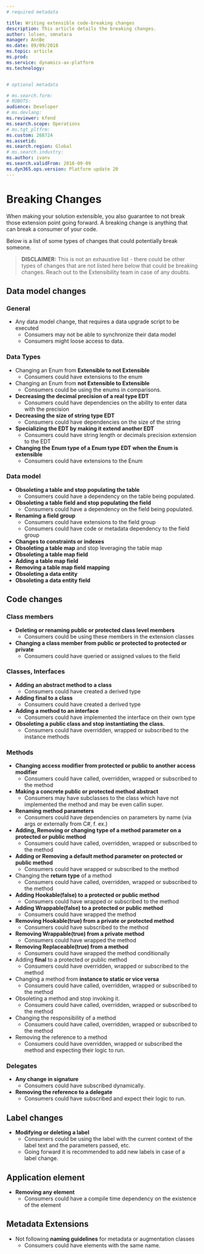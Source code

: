 ```yaml
---
# required metadata

title: Writing extensible code-breaking changes
description: This article details the breaking changes.
author: lolsen, smnatara
manager: AnnBe
ms.date: 09/09/2018
ms.topic: article
ms.prod: 
ms.service: dynamics-ax-platform
ms.technology: 


# optional metadata

# ms.search.form: 
# ROBOTS: 
audience: Developer
# ms.devlang: 
ms.reviewer: kfend
ms.search.scope: Operations
# ms.tgt_pltfrm: 
ms.custom: 268724
ms.assetid: 
ms.search.region: Global
# ms.search.industry: 
ms.author: ivanv
ms.search.validFrom: 2018-09-09
ms.dyn365.ops.version: Platform update 20
---
```


# Breaking Changes

When making your solution extensible, you also guarantee to not break those extension point going forward. A breaking change is anything that can break a consumer of your code.

Below is a list of some types of changes that could potentially break someone. 

>**DISCLAIMER:** This is not an exhaustive list - there could be other types of changes that are not listed here below that could be breaking changes. Reach out to the Extensibility team in case of any doubts.

## Data model changes

### General
+ Any data model change, that requires a data upgrade script to be executed
	- Consumers may not be able to synchronize their data model
	- Consumers might loose access to data.
  
### Data Types
  + Changing an Enum from **Extensible to not Extensible**
    - Consumers could have extensions to the enum
  + Changing an Enum from **not Extensible to Extensible**
    - Consumers could be using the enums in comparisons.
  + **Decreasing the decimal precision of a real type EDT**
  	- Consumers could have dependencies on the ability to enter data with the precision
  + **Decreasing the size of string type EDT**
    - Consumers could have dependencies on the size of the string
+ **Specializing the EDT by making it extend another EDT**
	- Consumers could have string length or decimals precision extension to the EDT
+ **Changing the Enum type of a Enum type EDT when the Enum is extensible** 
	- Consumers could have extensions to the Enum
 
### Data model
+ **Obsoleting a table and stop populating the table**
	- Consumers could have a dependency on the table being populated.
+ **Obsoleting a table field and stop populating the field**
	- Consumers could have a dependency on the field being populated.
+ **Renaming a field group**
	- Consumers could have extensions to the field group
	- Consumers could have code or metadata dependency to the field group
+ **Changes to constraints or indexes**
+ **Obsoleting a table map** and stop leveraging the table map
+ **Obsoleting a table map field**
+ **Adding a table map field**
+ **Removing a table map field mapping**
+ **Obsoleting a data entity**
+ **Obsoleting a data entity field**

## Code changes
### Class members
+ **Deleting or renaming public or protected class level members**
	- Consumers could be using these members in the extension classes
+ **Changing a class member from public or protected to protected or private**
	- Consumers could have queried or assigned values to the field
  
### Classes, Interfaces
+ **Adding an abstract method to a class**
	- Consumers could have created a derived type
+ **Adding final to a class**
	- Consumers could have created a derived type
+ **Adding a method to an interface**
	- Consumers could have implemented the interface on their own type
+ **Obsoleting a public class and stop instantiating the class.**
	- Consumers could have overridden, wrapped or subscribed to the instance methods

### Methods
+ **Changing access modifier from protected or public to another access modifier**
	- Consumers could have called, overridden, wrapped or subscribed to the method
+ **Making a concrete public or protected method abstract**
	- Consumers may have subclasses to the class which have not implemented the method and may be even callin super.
+ **Renaming method parameters**
	- Consumers could have dependencies on parameters by name (via args or externally from C#, f. ex.)
+ **Adding, Removing or changing type of a method parameter on a protected or public method**
	- Consumers could have called, overridden, wrapped or subscribed to the method
+ **Adding or Removing a default method parameter on protected or public method**
	- Consumers could have wrapped or subscribed to the method
+ Changing the **return type** of a method
	- Consumers could have called, overridden, wrapped or subscribed to the method
+ **Adding Hookable(false) to a protected or public method**
	- Consumers could have wrapped or subscribed to the method
+ **Adding Wrappable(false) to a protected or public method**
	- Consumers could have wrapped the method
+ **Removing Hookable(true) from a private or protected method**
	- Consumers could have subscribed to the method
+ **Removing Wrappable(true) from a private method**
	- Consumers could have wrapped the method
+ **Removing Replaceable(true) from a method**
	- Consumers could have wrapped the method conditionally
+ Adding **final** to a protected or public method
	- Consumers could have overridden, wrapped or subscribed to the method
+ Changing a method from **instance to static or vice versa**
	- Consumers could have called, overridden, wrapped or subscribed to the method
+ Obsoleting a method and stop invoking it.
	- Consumers could have called, overridden, wrapped or subscribed to the method
+ Changing the responsibility of a method
	- Consumers could have called, overridden, wrapped or subscribed to the method
+ Removing the reference to a method
	- Consumers could have overridden, wrapped or subscribed the method and expecting their logic to run.

### Delegates
+ **Any change in signature**
	- Consumers could have subscribed dynamically.
+ **Removing the reference to a delegate**
	-  Consumers could have subscribed and expect their logic to run.

## Label changes
+ **Modifying or deleting a label**
	- Consumers could be using the label with the current context of the label text and the parameters passed, etc.
	- Going forward it is recommended to add new labels in case of a label change.

## Application element
+ **Removing any element**
	- Consumers could have a compile time dependency on the existence of the element
	 
## Metadata Extensions
+ Not following **naming guidelines** for metadata or augmentation classes
	- Consumers could have elements with the same name.
 
